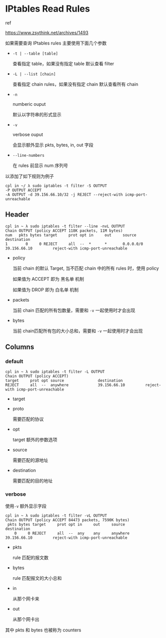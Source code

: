 # IPtables Read Rules

ref

https://www.zsythink.net/archives/1493

如果需要查询 IPtables rules 主要使用下面几个参数

- `-t | --table [table]`

  查看指定 table，如果没有指定 table 默认查看 filter

- `-L | --list [chain]`

  查看指定 chain rules，如果没有指定 chain 默认查看所有 chain

- `-n`

  numberic ouput

  默认以字符串的形式显示

- `-v`

  verbose ouput

  会显示额外显示 pkts, bytes, in, out 字段

- `--line-numbers`

  在 rules 前显示 num 序列号

以添加了如下规则为例子

```
cpl in ~/ λ sudo iptables -t filter -S OUTPUT
-P OUTPUT ACCEPT
-A OUTPUT -d 39.156.66.10/32 -j REJECT --reject-with icmp-port-unreachable
```

## Header

```
cpl in ~ λ sudo iptables -t filter --line -nvL OUTPUT
Chain OUTPUT (policy ACCEPT 118K packets, 11M bytes)
num   pkts bytes target     prot opt in     out     source               destination         
1        0     0 REJECT     all  --  *      *       0.0.0.0/0            39.156.66.10         reject-with icmp-port-unreachable
```

- policy

  当前 chain 的默认 Target, 当不匹配 chain 中的所有 rules 时，使用 policy 

  如果值为 ACCEPT 即为 黑名单 机制

  如果值为 DROP 即为 白名单 机制

- packets

  当前 chain 匹配的所有包数量，需要和 `-v` 一起使用时才会出现

- bytes

  当前 chain匹配所有包的大小总和，需要和 `-v` 一起使用时才会出现

## Columns

### default

```
cpl in ~ λ sudo iptables -t filter -L OUTPUT
Chain OUTPUT (policy ACCEPT)
target     prot opt source               destination         
REJECT     all  --  anywhere             39.156.66.10         reject-with icmp-port-unreachable
```

- target

- proto

  需要匹配的协议

- opt

  target 额外的参数选项

- source

  需要匹配的源地址

- destination

  需要匹配的目的地址

### verbose

使用`-v` 额外显示字段

```
cpl in ~ λ sudo iptables -t filter -vL OUTPUT
Chain OUTPUT (policy ACCEPT 84473 packets, 7590K bytes)
 pkts bytes target     prot opt in     out     source               destination         
    0     0 REJECT     all  --  any    any     anywhere             39.156.66.10         reject-with icmp-port-unreachable
```

- pkts

  rule 匹配的报文数

- bytes

  rule 匹配报文的大小总和

- in

  从那个网卡来

- out

  从那个网卡出

其中 pkts 和 bytes 也被称为 counters

